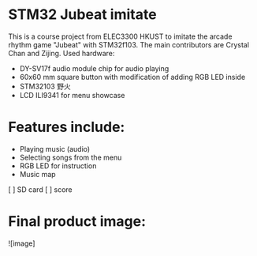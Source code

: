 # STM32 Jubeat imitate

This is a course project from ELEC3300 HKUST to imitate the arcade rhythm game "Jubeat" with STM32f103. The main contributors are Crystal Chan and Zijing. Used hardware:

- DY-SV17f audio module chip for audio playing
- 60x60 mm square button with modification of adding RGB LED inside
- STM32103 野火
- LCD ILI9341 for menu showcase

# Features include:

- Playing music (audio)
- Selecting songs from the menu
- RGB LED for instruction
- Music map

[ ] SD card
[ ] score

# Final product image:

![image] 